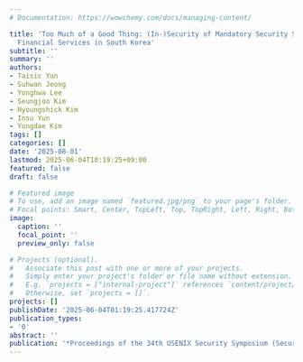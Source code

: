 ```yaml
---
# Documentation: https://wowchemy.com/docs/managing-content/

title: 'Too Much of a Good Thing: (In-)Security of Mandatory Security Software for
  Financial Services in South Korea'
subtitle: ''
summary: ''
authors:
- Taisic Yun
- Suhwan Jeong
- Yonghwa Lee
- Seungjoo Kim
- Hyoungshick Kim
- Insu Yun
- Yongdae Kim
tags: []
categories: []
date: '2025-08-01'
lastmod: 2025-06-04T10:19:25+09:00
featured: false
draft: false

# Featured image
# To use, add an image named `featured.jpg/png` to your page's folder.
# Focal points: Smart, Center, TopLeft, Top, TopRight, Left, Right, BottomLeft, Bottom, BottomRight.
image:
  caption: ''
  focal_point: ''
  preview_only: false

# Projects (optional).
#   Associate this post with one or more of your projects.
#   Simply enter your project's folder or file name without extension.
#   E.g. `projects = ["internal-project"]` references `content/project/deep-learning/index.md`.
#   Otherwise, set `projects = []`.
projects: []
publishDate: '2025-06-04T01:19:25.417724Z'
publication_types:
- '0'
abstract: ''
publication: '*Proceedings of the 34th USENIX Security Symposium (Security)*'
---
```

